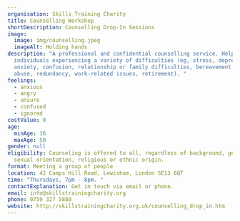 ```yaml
---
organisation: Skills Training Charity
title: Counselling Workshop
shortDescription: Counselling Drop-In Sessions
image:
  image: img/counselling.jpeg
  imageAlt: Holding hands
description: "A professional and confidential counselling service. Help to
  individuals experiencing a variety of difficulties (eg, stress, depression,
  anxiety, confusion, relationship or family difficulties, bereavement or loss,
  abuse, redundancy, work-related issues, retirement). "
feelings:
  - anxious
  - angry
  - unsure
  - confused
  - ignored
costValue: 0
age:
  minAge: 16
  maxAge: 50
gender: null
eligibility: Counseling is offered to all, regardless of background, gender,
  sexual orientation, religious or ethnic origin.
format: Meeting a group of people
location: 42 Camps Hill Road, Lewisham, London SE13 6QT
time: "Thursdays, 7pm - 8pm. "
contactExplanation: Get in touch via email or phone.
email: info@skillstrainingcharity.org
phone: 0759 327 5880
website: http://skillstrainingcharity.org.uk/counselling_drop_in.htm
---
```

